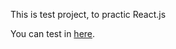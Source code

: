 This is test project, to practic React.js

You can test in [here](https://water34545.github.io/todo_app/).